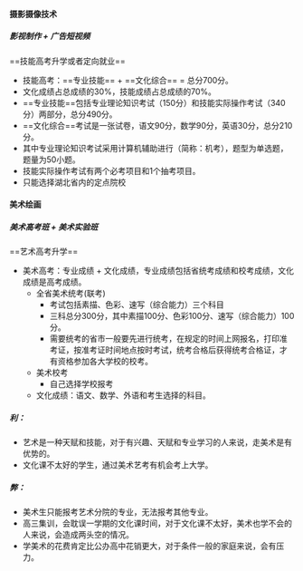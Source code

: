 #### 摄影摄像技术

##### 影视制作 + 广告短视频

==技能高考升学或者定向就业==

- 技能高考：==专业技能== + ==文化综合== = 总分700分。
- 文化成绩占总成绩的30%，技能成绩占总成绩的70%。
- ==专业技能==包括专业理论知识考试（150分）和技能实际操作考试（340分）两部分，总分490分。
- ==文化综合==考试是一张试卷，语文90分，数学90分，英语30分，总分210分。
- 其中专业理论知识考试采用计算机辅助进行（简称：机考），题型为单选题，题量为50小题。
- 技能实际操作考试有两个必考项目和1个抽考项目。
- 只能选择湖北省内的定点院校

#### 美术绘画

##### 美术高考班 + 美术实验班

==艺术高考升学==

- 美术高考：专业成绩 + 文化成绩，专业成绩包括省统考成绩和校考成绩，文化成绩是高考成绩。
  - 全省美术统考(联考)
    - 考试包括素描、色彩、速写（综合能力）三个科目
    - 三科总分300分，其中素描100分、色彩100分、速写（综合能力）100分。
    - 需要统考的省市一般要先进行统考，在规定的时间上网报名，打印准考证，按准考证时间地点按时考试，统考合格后获得统考合格证，才有资格参加各大学校的校考。
  - 美术校考
    - 自己选择学校报考
  - 文化成绩：语文、数学、外语和考生选择的科目。

##### 利：

- 艺术是一种天赋和技能，对于有兴趣、天赋和专业学习的人来说，走美术是有优势的。
- 文化课不太好的学生，通过美术艺考有机会考上大学。

##### 弊：

- 美术生只能报考艺术分院的专业，无法报考其他专业。
- 高三集训，会耽误一学期的文化课时间，对于文化课不太好，美术也学不会的人来说，会造成两头空的情况。
- 学美术的花费肯定比公办高中花销更大，对于条件一般的家庭来说，会有压力。

